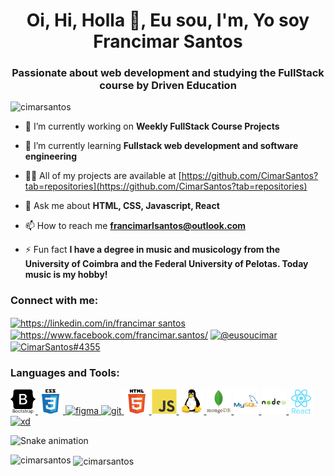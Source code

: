 <h1 align="center">Oi, Hi, Holla 👋, Eu sou, I'm, Yo soy Francimar Santos</h1>
<h3 align="center">Passionate about web development and studying the FullStack course by Driven Education</h3>

<p align="left"> <img src="https://komarev.com/ghpvc/?username=cimarsantos&label=Profile%20views&color=0e75b6&style=flat" alt="cimarsantos" /> </p>

- 🔭 I’m currently working on **Weekly FullStack Course Projects**

- 🌱 I’m currently learning **Fullstack web development and software engineering**

- 👨‍💻 All of my projects are available at [https://github.com/CimarSantos?tab=repositories](https://github.com/CimarSantos?tab=repositories)

- 💬 Ask me about **HTML, CSS, Javascript, React**

- 📫 How to reach me **francimarlsantos@outlook.com**

- ⚡ Fun fact **I have a degree in music and musicology from the University of Coimbra and the Federal University of Pelotas. Today music is my hobby!**

<h3 align="left">Connect with me:</h3>
<p align="left">
<a href="https://www.linkedin.com/in/francimarlsantos/" target="blank"><img align="center" src="https://raw.githubusercontent.com/rahuldkjain/github-profile-readme-generator/master/src/images/icons/Social/linked-in-alt.svg" alt="https://linkedin.com/in/francimar santos" height="30" width="40" /></a>
<a href="https://fb.com/https://www.facebook.com/francimar.santos/" target="blank"><img align="center" src="https://raw.githubusercontent.com/rahuldkjain/github-profile-readme-generator/master/src/images/icons/Social/facebook.svg" alt="https://www.facebook.com/francimar.santos/" height="30" width="40" /></a>
<a href="https://instagram.com/@eusoucimar" target="blank"><img align="center" src="https://raw.githubusercontent.com/rahuldkjain/github-profile-readme-generator/master/src/images/icons/Social/instagram.svg" alt="@eusoucimar" height="30" width="40" /></a>
<a href="https://discord.gg/CimarSantos#4355" target="blank"><img align="center" src="https://raw.githubusercontent.com/rahuldkjain/github-profile-readme-generator/master/src/images/icons/Social/discord.svg" alt="CimarSantos#4355" height="30" width="40" /></a>
</p>

<h3 align="left">Languages and Tools:</h3>
<p align="left"> <a href="https://getbootstrap.com" target="_blank" rel="noreferrer"> <img src="https://raw.githubusercontent.com/devicons/devicon/master/icons/bootstrap/bootstrap-plain-wordmark.svg" alt="bootstrap" width="40" height="40"/> </a> <a href="https://www.w3schools.com/css/" target="_blank" rel="noreferrer"> <img src="https://raw.githubusercontent.com/devicons/devicon/master/icons/css3/css3-original-wordmark.svg" alt="css3" width="40" height="40"/> </a> <a href="https://www.figma.com/" target="_blank" rel="noreferrer"> <img src="https://www.vectorlogo.zone/logos/figma/figma-icon.svg" alt="figma" width="40" height="40"/> </a> <a href="https://git-scm.com/" target="_blank" rel="noreferrer"> <img src="https://www.vectorlogo.zone/logos/git-scm/git-scm-icon.svg" alt="git" width="40" height="40"/> </a> <a href="https://www.w3.org/html/" target="_blank" rel="noreferrer"> <img src="https://raw.githubusercontent.com/devicons/devicon/master/icons/html5/html5-original-wordmark.svg" alt="html5" width="40" height="40"/> </a> <a href="https://developer.mozilla.org/en-US/docs/Web/JavaScript" target="_blank" rel="noreferrer"> <img src="https://raw.githubusercontent.com/devicons/devicon/master/icons/javascript/javascript-original.svg" alt="javascript" width="40" height="40"/> </a> <a href="https://www.linux.org/" target="_blank" rel="noreferrer"> <img src="https://raw.githubusercontent.com/devicons/devicon/master/icons/linux/linux-original.svg" alt="linux" width="40" height="40"/> </a> <a href="https://www.mongodb.com/" target="_blank" rel="noreferrer"> <img src="https://raw.githubusercontent.com/devicons/devicon/master/icons/mongodb/mongodb-original-wordmark.svg" alt="mongodb" width="40" height="40"/> </a> <a href="https://www.mysql.com/" target="_blank" rel="noreferrer"> <img src="https://raw.githubusercontent.com/devicons/devicon/master/icons/mysql/mysql-original-wordmark.svg" alt="mysql" width="40" height="40"/> </a> <a href="https://nodejs.org" target="_blank" rel="noreferrer"> <img src="https://raw.githubusercontent.com/devicons/devicon/master/icons/nodejs/nodejs-original-wordmark.svg" alt="nodejs" width="40" height="40"/> </a> <a href="https://reactjs.org/" target="_blank" rel="noreferrer"> <img src="https://raw.githubusercontent.com/devicons/devicon/master/icons/react/react-original-wordmark.svg" alt="react" width="40" height="40"/> </a> <a href="https://www.adobe.com/products/xd.html" target="_blank" rel="noreferrer"> <img src="https://cdn.worldvectorlogo.com/logos/adobe-xd.svg" alt="xd" width="40" height="40"/> </a> </p>

![Snake animation](https://github.com/CimarSantos/CimarSantos/blob/output/github-contribution-grid-snake.svg)


<p><img align="left" src="https://github-readme-stats.vercel.app/api/top-langs?username=cimarsantos&show_icons=true&locale=en&layout=compact" alt="cimarsantos" /></p>

<p>&nbsp;<img align="center" src="https://github-readme-stats.vercel.app/api?username=cimarsantos&show_icons=true&locale=en" alt="cimarsantos" /></p>
